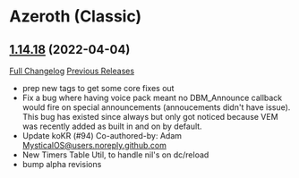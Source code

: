 # <DBM> Azeroth (Classic)

## [1.14.18](https://github.com/DeadlyBossMods/DBM-Classic/tree/1.14.18) (2022-04-04)
[Full Changelog](https://github.com/DeadlyBossMods/DBM-Classic/compare/1.14.17...1.14.18) [Previous Releases](https://github.com/DeadlyBossMods/DBM-Classic/releases)

- prep new tags to get some core fixes out  
- Fix a bug where having voice pack meant no DBM\_Announce callback would fire on special announcements (annoucements didn't have issue). This bug has existed since always but only got noticed because VEM was recently added as built in and on by default.  
- Update koKR (#94) Co-authored-by: Adam <MysticalOS@users.noreply.github.com>  
- New Timers Table Util, to handle nil's on dc/reload  
- bump alpha revisions  
